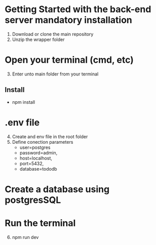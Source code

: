 # Getting Started with the back-end server mandatory installation
1. Download or clone the main repository
2. Unzip the wrapper folder

# Open your terminal (cmd, etc)
3. Enter unto main folder from your terminal

## Install
* npm install

# .env file
4. Create and env file in the root folder
5. Define conection parameters
    * user=postgres
    * password=admin,
    * host=localhost,
    * port=5432,
    * database=tododb

# Create a database using postgresSQL


# Run the terminal
6. npm run dev